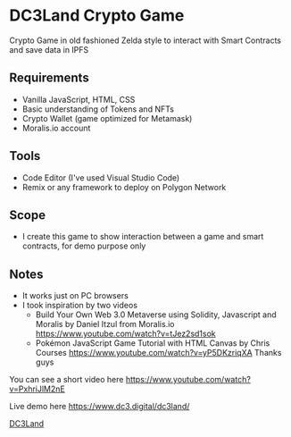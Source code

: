 # DC3Land Crypto Game
Crypto Game in old fashioned Zelda style to interact with Smart Contracts and save data in IPFS

## Requirements
- Vanilla JavaScript, HTML, CSS
- Basic understanding of Tokens and NFTs
- Crypto Wallet (game optimized for Metamask)
- Moralis.io account
## Tools
- Code Editor (I've used Visual Studio Code)
- Remix or any framework to deploy on Polygon Network
## Scope
- I create this game to show interaction between a game and smart contracts, for demo purpose only
## Notes
- It works just on PC browsers
- I took inspiration by two videos 
	- Build Your Own Web 3.0 Metaverse using Solidity, Javascript and Moralis by Daniel Itzul from Moralis.io 
	  https://www.youtube.com/watch?v=tJez2sd1sok
	- Pokémon JavaScript Game Tutorial with HTML Canvas by Chris Courses
	  https://www.youtube.com/watch?v=yP5DKzriqXA
Thanks guys

You can see a short video here https://www.youtube.com/watch?v=PxhriJlM2nE

Live demo here https://www.dc3.digital/dc3land/

[DC3Land](DC3Land.png)
